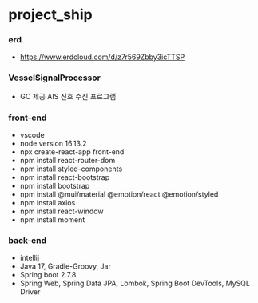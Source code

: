 # project_ship

### erd
+ https://www.erdcloud.com/d/z7r569Zbby3icTTSP

### VesselSignalProcessor
+ GC 제공 AIS 신호 수신 프로그램

### front-end
+ vscode
+ node version 16.13.2
+ npx create-react-app front-end
+ npm install react-router-dom
+ npm install styled-components
+ npm install react-bootstrap
+ npm install bootstrap
+ npm install @mui/material @emotion/react @emotion/styled
+ npm install axios
+ npm install react-window
+ npm install moment

### back-end
+ intellij
+ Java 17, Gradle-Groovy, Jar
+ Spring boot 2.7.8
+ Spring Web, Spring Data JPA, Lombok, Spring Boot DevTools, MySQL Driver

